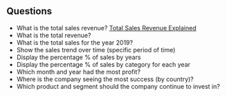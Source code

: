 ## Questions

* What is the total sales revenue? [Total Sales Revenue Explained](https://www.netsuite.com/portal/resource/articles/financial-management/total-sales-revenue.shtml)
* What is the total revenue? 
* What is the total sales for the year 2019?
* Show the sales trend over time (specific period of time)
* Display the percentage % of sales by years
* Display the percentage % of sales by category for each year
* Which month and year had the most profit?
* Where is the company seeing the most success (by country)?
* Which product and segment should the company continue to invest in?


